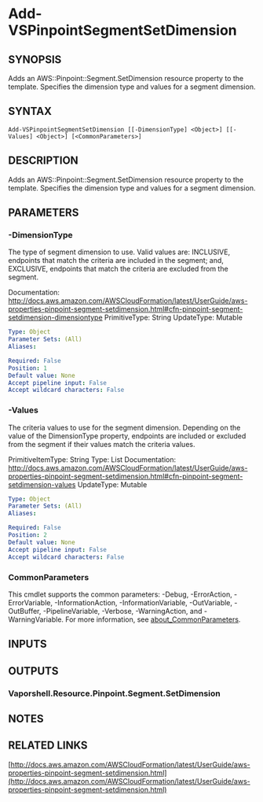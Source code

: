 # Add-VSPinpointSegmentSetDimension

## SYNOPSIS
Adds an AWS::Pinpoint::Segment.SetDimension resource property to the template.
Specifies the dimension type and values for a segment dimension.

## SYNTAX

```
Add-VSPinpointSegmentSetDimension [[-DimensionType] <Object>] [[-Values] <Object>] [<CommonParameters>]
```

## DESCRIPTION
Adds an AWS::Pinpoint::Segment.SetDimension resource property to the template.
Specifies the dimension type and values for a segment dimension.

## PARAMETERS

### -DimensionType
The type of segment dimension to use.
Valid values are: INCLUSIVE, endpoints that match the criteria are included in the segment; and, EXCLUSIVE, endpoints that match the criteria are excluded from the segment.

Documentation: http://docs.aws.amazon.com/AWSCloudFormation/latest/UserGuide/aws-properties-pinpoint-segment-setdimension.html#cfn-pinpoint-segment-setdimension-dimensiontype
PrimitiveType: String
UpdateType: Mutable

```yaml
Type: Object
Parameter Sets: (All)
Aliases:

Required: False
Position: 1
Default value: None
Accept pipeline input: False
Accept wildcard characters: False
```

### -Values
The criteria values to use for the segment dimension.
Depending on the value of the DimensionType property, endpoints are included or excluded from the segment if their values match the criteria values.

PrimitiveItemType: String
Type: List
Documentation: http://docs.aws.amazon.com/AWSCloudFormation/latest/UserGuide/aws-properties-pinpoint-segment-setdimension.html#cfn-pinpoint-segment-setdimension-values
UpdateType: Mutable

```yaml
Type: Object
Parameter Sets: (All)
Aliases:

Required: False
Position: 2
Default value: None
Accept pipeline input: False
Accept wildcard characters: False
```

### CommonParameters
This cmdlet supports the common parameters: -Debug, -ErrorAction, -ErrorVariable, -InformationAction, -InformationVariable, -OutVariable, -OutBuffer, -PipelineVariable, -Verbose, -WarningAction, and -WarningVariable. For more information, see [about_CommonParameters](http://go.microsoft.com/fwlink/?LinkID=113216).

## INPUTS

## OUTPUTS

### Vaporshell.Resource.Pinpoint.Segment.SetDimension
## NOTES

## RELATED LINKS

[http://docs.aws.amazon.com/AWSCloudFormation/latest/UserGuide/aws-properties-pinpoint-segment-setdimension.html](http://docs.aws.amazon.com/AWSCloudFormation/latest/UserGuide/aws-properties-pinpoint-segment-setdimension.html)

